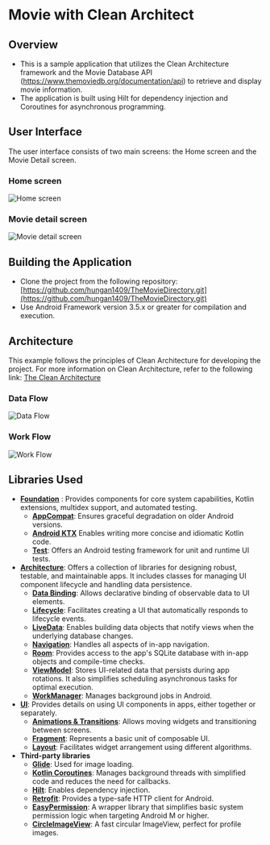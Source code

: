 # Movie with Clean Architect

## Overview
- This is a sample application that utilizes the Clean Architecture framework and the Movie Database API (https://www.themoviedb.org/documentation/api) to retrieve and display movie information.
- The application is built using Hilt for dependency injection and Coroutines for asynchronous programming.

## User Interface
The user interface consists of two main screens: the Home screen and the Movie Detail screen.

### Home screen
![Home screen](images/home.png "Home screen")

### Movie detail screen
![Movie detail screen](images/movie_details.png "Movie detail screen")

## Building the Application
- Clone the project from the following repository: [https://github.com/hungan1409/TheMovieDirectory.git](https://github.com/hungan1409/TheMovieDirectory.git)
- Use Android Framework version 3.5.x or greater for compilation and execution.

## Architecture
This example follows the principles of Clean Architecture for developing the project. For more information on Clean Architecture, refer to the following link: [The Clean Architecture](https://blog.cleancoder.com/uncle-bob/2012/08/13/the-clean-architecture.html)

### Data Flow
![Data Flow](images/data-flow.png "Data flow")

### Work Flow
![Work Flow](images/work-flow.png "Work flow")

## Libraries Used
- [**Foundation**][0] : Provides components for core system capabilities, Kotlin extensions, multidex support, and automated testing.
  - [**AppCompat**][1]: Ensures graceful degradation on older Android versions.
  - [**Android KTX**][2] Enables writing more concise and idiomatic Kotlin code.
  - [**Test**][4]: Offers an Android testing framework for unit and runtime UI tests.
- [**Architecture**][10]: Offers a collection of libraries for designing robust, testable, and maintainable apps. It includes classes for managing UI component lifecycle and handling data persistence.
  - [**Data Binding**][11]: Allows declarative binding of observable data to UI elements.
  - [**Lifecycle**][12]: Facilitates creating a UI that automatically responds to lifecycle events.
  - [**LiveData**][13]: Enables building data objects that notify views when the underlying database changes.
  - [**Navigation**][14]: Handles all aspects of in-app navigation.
  - [**Room**][16]: Provides access to the app's SQLite database with in-app objects and compile-time checks.
  - [**ViewModel**][17]: Stores UI-related data that persists during app rotations. It also simplifies scheduling asynchronous tasks for optimal execution.
  - [**WorkManager**][18]: Manages background jobs in Android.
- [**UI**][30]: Provides details on using UI components in apps, either together or separately.
  - [**Animations & Transitions**][31]: Allows moving widgets and transitioning between screens.
  - [**Fragment**][34]: Represents a basic unit of composable UI.
  - [**Layout**][35]: Facilitates widget arrangement using different algorithms.
- **Third-party libraries**
  - [**Glide**][90]: Used for image loading.
  - [**Kotlin Coroutines**][91]: Manages background threads with simplified code and reduces the need for callbacks.
  - [**Hilt**][93]: Enables dependency injection.
  - [**Retrofit**][94]: Provides a type-safe HTTP client for Android.
  - [**EasyPermission**][95]: A wrapper library that simplifies basic system permission logic when targeting Android M or higher.
  - [**CircleImageView**][96]: A fast circular ImageView, perfect for profile images.



[0]: https://developer.android.com/jetpack/components
[1]: https://developer.android.com/topic/libraries/support-library/packages#v7-appcompat
[2]: https://developer.android.com/kotlin/ktx
[4]: https://developer.android.com/training/testing/
[10]: https://developer.android.com/jetpack/arch/
[11]: https://developer.android.com/topic/libraries/data-binding/
[12]: https://developer.android.com/topic/libraries/architecture/lifecycle
[13]: https://developer.android.com/topic/libraries/architecture/livedata
[14]: https://developer.android.com/topic/libraries/architecture/navigation/
[16]: https://developer.android.com/topic/libraries/architecture/room
[17]: https://developer.android.com/topic/libraries/architecture/viewmodel
[18]: https://developer.android.com/topic/libraries/architecture/workmanager
[30]: https://developer.android.com/guide/topics/ui
[31]: https://developer.android.com/training/animation/
[34]: https://developer.android.com/guide/components/fragments
[35]: https://developer.android.com/guide/topics/ui/declaring-layout
[90]: https://bumptech.github.io/glide/
[91]: https://github.com/Kotlin/kotlinx.coroutines
[93]: https://dagger.dev/hilt/
[94]: https://github.com/square/retrofit
[95]: https://github.com/googlesamples/easypermissions
[96]: https://github.com/hdodenhof/CircleImageView
